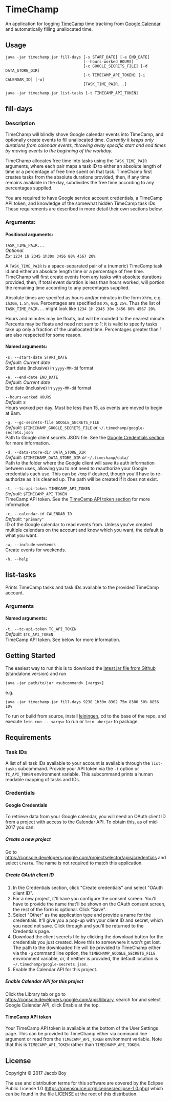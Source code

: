 # TimeChamp

An application for logging [TimeCamp](https://www.timecamp.com) time tracking
from [Google Calendar](https://www.calendar.google.com) and automatically
filling unallocated time.

## Usage

```shell
java -jar timechamp.jar fill-days [-s START_DATE] [-e END_DATE] 
                                  [--hours-worked HOURS]
                                  [-c GOOGLE_SECRETS_FILE] [-d DATA_STORE_DIR]
                                  [-t TIMECAMP_API_TOKEN] [-i CALENDAR_ID] [-w]
                                  [TASK_TIME_PAIR...]

java -jar timechamp.jar list-tasks [-t TIMECAMP_API_TOKEN]
```

## fill-days
### Description
TimeChamp will blindly shove Google calendar events into TimeCamp, and
optionally create events to fill unallocated time. *Currently it keeps only
durations from calendar events, throwing away specific start and end times by
moving events to the beginning of the workday.*

TimeChamp allocates free time into tasks using the `TASK_TIME_PAIR` arguments,
where each pair maps a task ID to either an absolute length of time or a
percentage of free time spent on that task. TimeChamp first creates tasks from
the absolute durations provided, then, if any time remains available in the day,
subdivides the free time according to any percentages supplied.

You are required to have Google service account credentials, a TimeCamp API
token, and knowledge of the somewhat hidden TimeCamp task IDs. These
requirements are described in more detail their own sections below.

### Arguments:
#### Positional arguments:

`TASK_TIME_PAIR...`  
_Optional._  
_Ex:_ `1234 1h 2345 1h30m 3456 80% 4567 20%`

A `TASK_TIME_PAIR` is a space-separated pair of a (numeric) TimeCamp task id and
either an absolute length time or a percentage of free time. TimeChamp will
first create events from any tasks with absolute durations provided, then, if
total event duration is less than hours worked, will portion the remaining time
according to any percentages supplied.

Absolute times are specifed as hours and/or minutes in the form `XhYm`,
e.g. `1h30m`, `1.5h`, `90m`. Percentages are specified as `X%`, e.g. `25%`. Thus
the list of `TASK_TIME_PAIR...` might look like
`1234 1h 2345 30m 3456 80% 4567 20%`.

Hours and minutes may be floats, but will be rounded to the nearest minute.
Percents may be floats and need not sum to 1; it is valid to specify tasks take
up only a fraction of the unallocated time.  Percentages greater than 1 are also
respected for some reason.

#### Named arguments:

`-s, --start-date START_DATE`  
_Default: Current date_  
Start date (inclusive) in `yyyy-MM-dd` format

`-e, --end-date END_DATE`  
_Default: Current date_  
End date (inclusive) in `yyyy-MM-dd` format

`--hours-worked HOURS`  
_Default:_ `8`  
Hours worked per day. Must be less than 15, as events are moved to begin at 9am.

`-g, --gc-secrets-file GOOGLE_SECRETS_FILE`  
_Default:_ `$TIMECHAMP_GOOGLE_SECRETS_FILE` _or_ `~/.timechamp/google-secrets.json`  
Path to Google client secrets JSON file. See the 
[Google Credentials section](#google-credentials) for more information.

`-d, --data-store-dir DATA_STORE_DIR`  
_Default:_ `$TIMECHAMP_DATA_STORE_DIR` _or_ `~/.timechamp/data/`  
Path to the folder where the Google client will save its auth information
between uses, allowing you to not need to reauthorize your Google credentials
each use. This can be `/tmp` if desired, though you'll have to re-authorize as
it is cleaned up. The path will be created if it does not exist.

`-t, --tc-api-token TIMECAMP_API_TOKEN`  
_Default:_ `$TIMECAMP_API_TOKEN`  
TimeCamp API token. See the [TimeCamp API token section](#timecamp-api-token)
for more information.

`-c, --calendar-id CALENDAR_ID`  
_Default:_ `"primary"`  
ID of the Google calendar to read events from. Unless you've created multiple
calendars on the account and know which you want, the default is what you want.

`-w, --include-weekends`  
Create events for weekends.

`-h, --help`  

## list-tasks
Prints TimeCamp tasks and task IDs available to the provided TimeCamp account.

### Arguments
#### Named arguments:
`-t, --tc-api-token TC_API_TOKEN`  
_Default:_ `$TC_API_TOKEN`  
TimeCamp API token. See below for more information.

## Getting Started

The easiest way to run this is to download the
[latest jar file from Github](https://github.com/jacobboy/timechamp/releases)
(standalone version) and run

``` shell
java -jar path/to/jar <subcommand> [<args>]
```
e.g.
``` shell
java -jar timechamp.jar fill-days 9238 1h30m 8302 75m 8380 50% 8856 10%
```
To run or build from source, install [leiningen](https://leiningen.org/), cd to
the base of the repo, and execute
`lein run -- <args>` to run or `lein uberjar` to package.

## Requirements
### Task IDs
A list of all task IDs available to your account is available through the
`list-tasks` subcommand. Provide your API token via the `-t` option or
`TC_API_TOKEN` environment variable.  This subcommand prints a human readable
mapping of tasks and IDs.

### Credentials

#### Google Credentials
To retrieve data from your Google calendar, you will need an OAuth client ID
from a project with access to the Calendar API. To obtain this, as of mid-2017
you can:

##### Create a new project
Go to https://console.developers.google.com/projectselector/apis/credentials
and select `Create`. The name is not required to match this application.

##### Create OAuth client ID
1. In the Credentials section, click "Create credentials" and select "OAuth
   client ID".
2. For a new project, it'll have you configure the consent screen.  You'll have
   to provide the name that'll be shown on the OAuth consent screen, the rest of
   the form is optional. Click "Save".
3. Select "Other" as the application type and provide a name for the
   credentials. It'll give you a pop-up with your client ID and secret, which
   you need not save. Click through and you'll be returned to the Credentials
   page.
4. Download the client secrets file by clicking the download button for the
   credentials you just created. Move this to somewhere it won't get lost. The
   path to the downloaded file will be provided to TimeChamp either via the `-g`
   command line option, the `TIMECHAMP_GOOGLE_SECRETS_FILE` environment
   variable, or, if neither is provided, the default location is
   `~/.timechamp/google-secrets.json`.
5. Enable the Calendar API for this project.

##### Enable Calendar API for this project
Click the Library tab or go to
https://console.developers.google.com/apis/library, search for and select Google
Calendar API, click Enable at the top.


#### TimeCamp API token
Your TimeCamp API token is available at the bottom of the User Settings
page. This can be provided to TimeChamp either via command line argument or read
from the `TIMECAMP_API_TOKEN` environment variable. Note that this is
`TIMECAMP_API_TOKEN` rather than `TIMECHAMP_API_TOKEN`.


## License

Copyright © 2017 Jacob Boy

The use and distribution terms for this software are covered by the
Eclipse Public License 1.0
(https://opensource.org/licenses/eclipse-1.0.php) which can be found in
the file LICENSE at the root of this distribution.
